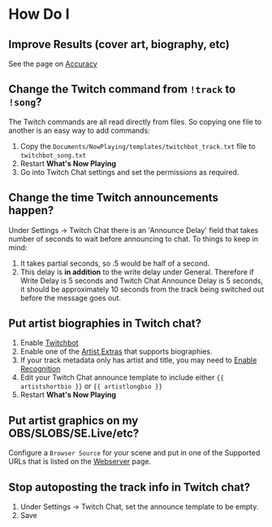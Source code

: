 # How Do I

## Improve Results (cover art, biography, etc)

See the page on [Accuracy](accuracy.md)

## Change the Twitch command from `!track` to `!song`?

The Twitch commands are all read directly from files. So copying one
file to another is an easy way to add commands:

1. Copy the `Documents/NowPlaying/templates/twitchbot_track.txt`
   file to `twitchbot_song.txt`
2. Restart **What's Now Playing**
3. Go into Twitch Chat settings and set the permissions as required.

## Change the time Twitch announcements happen?

Under Settings -\> Twitch Chat there is an 'Announce Delay' field that
takes number of seconds to wait before announcing to chat. To things to
keep in mind:

1. It takes partial seconds, so .5 would be half of a second.
2. This delay is **in addition** to the write delay under General.
   Therefore if Write Delay is 5 seconds and Twitch Chat Announce Delay
   is 5 seconds, it should be approximately 10 seconds from the track
   being switched out before the message goes out.

## Put artist biographies in Twitch chat?

1. Enable [Twitchbot](../output/twitchbot.md)
2. Enable one of the [Artist Extras](../extras/index.md) that supports
   biographies.
3. If your track metadata only has artist and title, you may need to
   [Enable Recognition](../recognition/index.md)
4. Edit your Twitch Chat announce template to include either
   `{{ artistshortbio }}` or `{{ artistlongbio }}`
5. Restart **What's Now Playing**

## Put artist graphics on my OBS/SLOBS/SE.Live/etc?

Configure a `Browser Source` for your scene and put in one of the
Supported URLs that is listed on the [Webserver](../output/webserver.md)
page.

## Stop autoposting the track info in Twitch chat?

1. Under Settings -\> Twitch Chat, set the announce template to be empty.
2. Save
